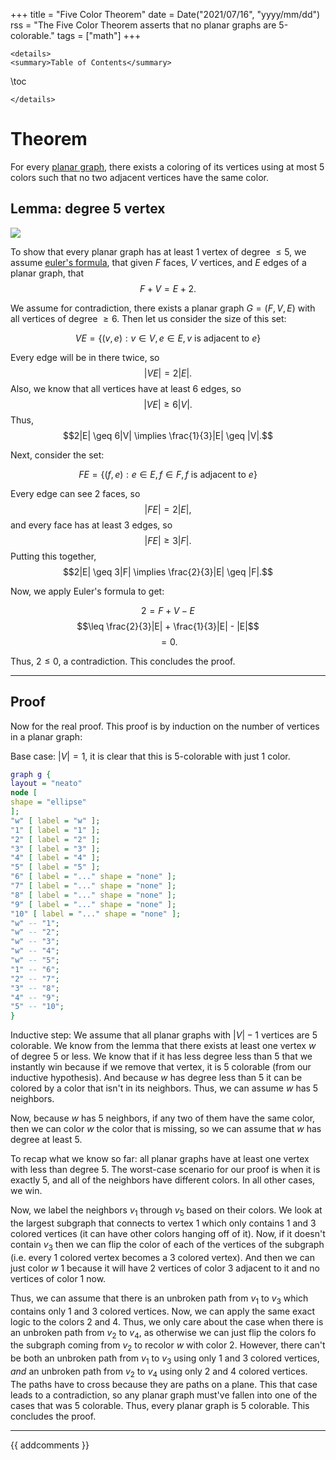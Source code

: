 +++
title = "Five Color Theorem"
date = Date("2021/07/16", "yyyy/mm/dd")
rss = "The Five Color Theorem asserts that no planar graphs are 5-colorable."
tags = ["math"]
+++
~~~
<details>
<summary>Table of Contents</summary>
~~~
\toc
~~~
</details>
~~~

# Theorem

For every [planar graph](planar_graph.md.html), there exists a coloring of its vertices using
at most 5 colors such that no two adjacent vertices have the same color.

## Lemma: degree 5 vertex

![](../images/five_color_theorem1.svg)

To show that every planar graph has at least 1 vertex of degree $\leq 5$, we assume [euler's formula](euler_formula.md.html), that given $F$ faces, $V$
vertices, and $E$ edges of a planar graph, that $$F + V = E + 2.$$

We assume for contradiction, there exists a planar graph $G = (F, V, E)$ with all vertices of
degree $\geq 6$. Then let us consider the size of this set:

$$VE = \{(v,e) : v \in V, e \in E, v \text{ is adjacent to } e\}$$

Every edge will be in there twice, so $$|VE| = 2|E|.$$ Also, we know that all
vertices have at least 6 edges, so $$|VE| \geq 6|V|.$$ Thus, $$2|E| \geq 6|V|
\implies \frac{1}{3}|E| \geq |V|.$$

Next, consider the set:

$$FE = \{(f,e) : e \in E, f \in F, f \text{ is adjacent to } e\}$$

Every edge can see 2 faces, so $$|FE| = 2|E|,$$ and every face has at least 3
edges, so $$|FE| \geq 3|F|.$$ Putting this together, $$2|E| \geq 3|F| \implies
\frac{2}{3}|E| \geq |F|.$$

Now, we apply Euler's formula to get:

$$2 = F + V - E$$
$$\leq \frac{2}{3}|E| + \frac{1}{3}|E| - |E|$$
$$= 0.$$

Thus, $2 \leq 0$, a contradiction. This concludes the proof.

---

## Proof

Now for the real proof. This proof is by induction on the number of vertices in
a planar graph:

Base case: $|V|=1$, it is clear that this is 5-colorable with just 1 color.

```dot
graph g {
layout = "neato"
node [
shape = "ellipse"
];
"w" [ label = "w" ];
"1" [ label = "1" ];
"2" [ label = "2" ];
"3" [ label = "3" ];
"4" [ label = "4" ];
"5" [ label = "5" ];
"6" [ label = "..." shape = "none" ];
"7" [ label = "..." shape = "none" ];
"8" [ label = "..." shape = "none" ];
"9" [ label = "..." shape = "none" ];
"10" [ label = "..." shape = "none" ];
"w" -- "1";
"w" -- "2";
"w" -- "3";
"w" -- "4";
"w" -- "5";
"1" -- "6";
"2" -- "7";
"3" -- "8";
"4" -- "9";
"5" -- "10";
}
```

Inductive step: We assume that all planar graphs with $|V|-1$ vertices are 5
colorable. We know from the lemma that there exists at least one vertex $w$ of
degree 5 or less. We know that if it has less degree less than 5 that we instantly win because if
we remove that vertex, it is 5 colorable (from our inductive hypothesis). And
because $w$ has degree less than 5 it can be colored by a color that isn't in
its neighbors. Thus, we can assume $w$ has 5 neighbors.

Now, because $w$ has 5 neighbors, if any two of them have the same color, then we
can color $w$ the color that is missing, so we can assume that $w$ has degree at
least 5.

To recap what we know so far: all planar graphs have at least one vertex with less than
degree 5. The worst-case scenario for our proof is when it is exactly 5, and all
of the neighbors have different colors. In all other cases, we win.

Now, we label the neighbors $v_1$ through $v_5$ based on their colors. We look
at the largest subgraph that connects to vertex $1$ which only contains $1$ and
$3$ colored vertices (it can have other colors hanging off of it). Now, if it
doesn't contain $v_3$ then we can flip the color of each of the vertices of the
subgraph (i.e. every $1$ colored vertex becomes a $3$ colored vertex). And then
we can just color $w$ $1$ because it will have 2 vertices of color $3$ adjacent
to it and no vertices of color $1$ now.

Thus, we can assume that there is an unbroken path from $v_1$ to $v_3$ which
contains only $1$ and $3$ colored vertices. Now, we can apply the same exact
logic to the colors $2$ and $4$. Thus, we only care about the case when there
is an unbroken path from $v_2$ to $v_4$, as otherwise we can just flip the colors
fo the subgraph coming from $v_2$ to recolor $w$ with color $2$. However, there
can't be both an unbroken path from $v_1$ to $v_3$ using only $1$ and $3$
colored vertices, *and* an unbroken path from $v_2$ to $v_4$ using only $2$ and
$4$ colored vertices. The paths have to cross because they are paths on a plane.
This that case leads to a contradiction, so any planar graph must've fallen into
one of the cases that was 5 colorable. Thus, every planar graph is 5 colorable. This concludes the proof.

---
{{ addcomments }}
